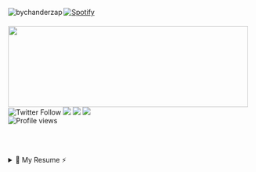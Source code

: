 <p><img align="left" src="https://github-readme-stats.vercel.app/api/top-langs/?username=bychanderzap&layout=compact" alt="bychanderzap" /></p>

[![Spotify](https://novatorem-lake-nine.vercel.app/api/spotify)](https://open.spotify.com/user/12179561737) 

<p style="margin-top:20px;">
  <img align="left" width="490" height="165" src="https://github-readme-stats.vercel.app/api?username=ByChanderZap&&show_icons=true&title_color=ffffff&icon_color=bb2acf&text_color=daf7dc&bg_color=151515"/>
<p>
    <img alt="Twitter Follow" src="https://img.shields.io/twitter/follow/ByChanderZap?color=%231DA1F2&label=Say%20hi%20%40ByChanderZap&logo=Twitter&style=for-the-badge">
    <a href="mailto:chander.zap@gmail.com"><img src="https://img.shields.io/badge/Ask%20me-Anything-purple?style=for-the-badge&logo=gmail&logoColor=white"/></a>
    <a href="wa.link/gvzc13"><img src="https://img.shields.io/badge/Whatsapp-Contact-red?style=for-the-badge&logo=whatsapp&logoColor=white"/></a>
    <a href="https://steamcommunity.com/id/ByChanderZap/"><img src="https://img.shields.io/badge/Play-with%20me-orange?style=for-the-badge&logo=steam&logoColor=white"/></a>
    <br><img alt="Profile views" src="https://views.whatilearened.today/views/github/ByChanderZap/ByChanderZap.svg?cache=remove">
  </p>
</p>

<br><br>
<details>
  <summary>📃 My Resume ⚡️</summary>
  
## Education

- 📖 **University**\
📆 2018 - 2022\
📍 **UTEG** - Incorporated to UDG

- 📖 **self learning**\
📆 2019 - ~\
📍 **Platzi** - Latin American online education platform. \
📆 ~ - ~\
📍 **Everywhere** - I never say "no" to newer knowledge.

## Skills & tools

  <img src="https://img.shields.io/badge/express.js%20-%23404d59.svg?&style=for-the-badge"/><br>
  <img src="https://img.shields.io/badge/javascript%20-%23323330.svg?style=for-the-badge&logo=javascript&logoColor=%23F7DF1E"/>
  <img src="https://img.shields.io/badge/node.js%20-%2343853D.svg?style=for-the-badge&logo=node.js&logoColor=white"/>
  <img src="https://img.shields.io/badge/typescript%20-%23007ACC.svg?style=for-the-badge&logo=typescript&logoColor=white"/><br>
  <img src="https://img.shields.io/badge/python-%233776AB.svg?style=for-the-badge&logo=python&logoColor=white"/>
  <img src="https://img.shields.io/badge/html5%20-%23E34F26.svg?&style=for-the-badge&logo=html5&logoColor=white"/>
  <img src="https://img.shields.io/badge/css3%20-%231572B6.svg?&style=for-the-badge&logo=css3&logoColor=white"/><br>
  <img src="https://img.shields.io/badge/bootstrap%20-%23563D7C.svg?&style=for-the-badge&logo=bootstrap&logoColor=white"/>
  <img src="https://img.shields.io/badge/MongoDB-%234ea94b.svg?&style=for-the-badge&logo=mongodb&logoColor=white"/>
  <img src="https://img.shields.io/badge/postgres-%23316192.svg?&style=for-the-badge&logo=postgresql&logoColor=white"/>
  <img src="https://img.shields.io/badge/mysql-%2300f.svg?&style=for-the-badge&logo=mysql&logoColor=white"/>

---

### :zap: Recent Activity

<!--START_SECTION:activity-->
1. 🎉 Merged PR [#3](https://github.com/ByChanderZap/crud-node-mysql/pull/3) in [ByChanderZap/crud-node-mysql](https://github.com/ByChanderZap/crud-node-mysql)
2. 🎉 Merged PR [#1](https://github.com/ByChanderZap/Express-MongoAPI-BoilerTemplate/pull/1) in [ByChanderZap/Express-MongoAPI-BoilerTemplate](https://github.com/ByChanderZap/Express-MongoAPI-BoilerTemplate)
3. 🎉 Merged PR [#2](https://github.com/ByChanderZap/crud-node-mysql/pull/2) in [ByChanderZap/crud-node-mysql](https://github.com/ByChanderZap/crud-node-mysql)
4. 🎉 Merged PR [#2](https://github.com/ByChanderZap/CRUD-WithLogin-MySQL-NODE/pull/2) in [ByChanderZap/CRUD-WithLogin-MySQL-NODE](https://github.com/ByChanderZap/CRUD-WithLogin-MySQL-NODE)
5. 🎉 Merged PR [#1](https://github.com/ByChanderZap/webpack-course/pull/1) in [ByChanderZap/webpack-course](https://github.com/ByChanderZap/webpack-course)
<!--END_SECTION:activity-->

---


⭐️ From [ByChanderZap 💚💜](https://github.com/ByChanderZap)
